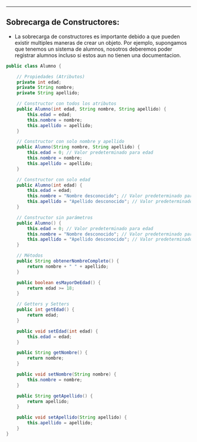 
---
## Sobrecarga de Constructores:

- La sobrecarga de constructores es importante debido a que pueden existir multiples maneras de crear un objeto. Por ejemplo, supongamos que tenemos un sistema de alumnos, nosotros deberemos poder registrar alumnos incluso si estos aun no tienen una documentacion. 


```java
public class Alumno {

    // Propiedades (Atributos)
    private int edad;
    private String nombre;
    private String apellido;

    // Constructor con todos los atributos
    public Alumno(int edad, String nombre, String apellido) {
        this.edad = edad;
        this.nombre = nombre;
        this.apellido = apellido;
    }

    // Constructor con solo nombre y apellido
    public Alumno(String nombre, String apellido) {
        this.edad = 0; // Valor predeterminado para edad
        this.nombre = nombre;
        this.apellido = apellido;
    }

    // Constructor con solo edad
    public Alumno(int edad) {
        this.edad = edad;
        this.nombre = "Nombre desconocido"; // Valor predeterminado para nombre
        this.apellido = "Apellido desconocido"; // Valor predeterminado para apellido
    }

    // Constructor sin parámetros
    public Alumno() {
        this.edad = 0; // Valor predeterminado para edad
        this.nombre = "Nombre desconocido"; // Valor predeterminado para nombre
        this.apellido = "Apellido desconocido"; // Valor predeterminado para apellido
    }

    // Métodos
    public String obtenerNombreCompleto() {
        return nombre + " " + apellido;
    }

    public boolean esMayorDeEdad() {
        return edad >= 18;
    }

    // Getters y Setters
    public int getEdad() {
        return edad;
    }

    public void setEdad(int edad) {
        this.edad = edad;
    }

    public String getNombre() {
        return nombre;
    }

    public void setNombre(String nombre) {
        this.nombre = nombre;
    }

    public String getApellido() {
        return apellido;
    }

    public void setApellido(String apellido) {
        this.apellido = apellido;
    }
}

```